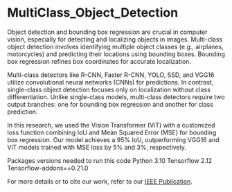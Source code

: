 # MultiClass_Object_Detection



Object detection and bounding box regression are crucial in computer vision, especially for detecting and localizing objects in images. Multi-class object detection involves identifying multiple object classes (e.g., airplanes, motorcycles) and predicting their locations using bounding boxes. Bounding box regression refines box coordinates for accurate localization.

Multi-class detectors like R-CNN, Faster R-CNN, YOLO, SSD, and VGG16 utilize convolutional neural networks (CNNs) for predictions. In contrast, single-class object detection focuses only on localization without class differentiation. Unlike single-class models, multi-class detectors require two output branches: one for bounding box regression and another for class prediction.

In this research, we used the Vision Transformer (ViT) with a customized loss function combining IoU and Mean Squared Error (MSE) for bounding box regression. Our model achieves a 95% IoU, outperforming VGG16 and ViT models trained with MSE loss by 5% and 3%, respectively.

Packages versions needed to run this code
Python 3.10
Tensorflow 2.12
Tensorflow-addons==0.21.0

For more details or to cite our work, refer to our [IEEE Publication](https://ieeexplore.ieee.org/document/10685618).
